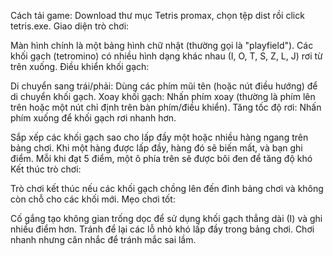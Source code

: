 Cách tải game: Download thư mục Tetris promax, chọn tệp dist rồi click tetris.exe.
Giao diện trò chơi:

Màn hình chính là một bảng hình chữ nhật (thường gọi là "playfield").
Các khối gạch (tetromino) có nhiều hình dạng khác nhau (I, O, T, S, Z, L, J) rơi từ trên xuống.
Điều khiển khối gạch:

Di chuyển sang trái/phải: Dùng các phím mũi tên (hoặc nút điều hướng) để di chuyển khối gạch.
Xoay khối gạch: Nhấn phím xoay (thường là phím lên trên hoặc một nút chỉ định trên bàn phím/điều khiển).
Tăng tốc độ rơi: Nhấn phím xuống để khối gạch rơi nhanh hơn.


Sắp xếp các khối gạch sao cho lấp đầy một hoặc nhiều hàng ngang trên bảng chơi.
Khi một hàng được lấp đầy, hàng đó sẽ biến mất, và bạn ghi điểm.
Mỗi khi đạt 5 điểm, một ô phía trên sẽ được bôi đen để tăng độ khó
Kết thúc trò chơi:

Trò chơi kết thúc nếu các khối gạch chồng lên đến đỉnh bảng chơi và không còn chỗ cho các khối mới.
Mẹo chơi tốt:

Cố gắng tạo không gian trống dọc để sử dụng khối gạch thẳng dài (I) và ghi nhiều điểm hơn.
Tránh để lại các lỗ nhỏ khó lấp đầy trong bảng chơi.
Chơi nhanh nhưng cân nhắc để tránh mắc sai lầm.
